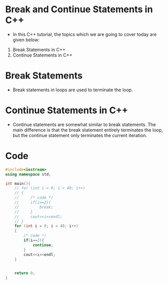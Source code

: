 # Break and Continue Statements in C++

- In this C++ tutorial, the topics which we are going to cover today are given below:

1. Break Statements in C++
2. Continue Statements in C++
# Break Statements
- Break statements in loops are used to terminate the loop.
# Continue Statements in C++
- Continue statements are somewhat similar to break statements. The main difference is that the break statement entirely terminates the loop, but the continue statement only terminates the current iteration.
# Code
```cpp
#include<iostream>
using namespace std;

int main(){
    // for (int i = 0; i < 40; i++)
    // {
    //     /* code */
    //     if(i==2){
    //         break;
    //     }
    //     cout<<i<<endl;
    // }
    for (int i = 0; i < 40; i++)
    {
        /* code */
        if(i==2){
            continue;
        }
        cout<<i<<endl;
    }

    
    return 0;
}
```
